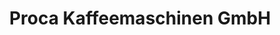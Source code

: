 ---
title: "Proca Kaffeemaschinen GmbH"
url: /lauf-a-d-pegnitz/proca-kaffeemaschinen-gmbh/
shop: Haushaltsartikel
---